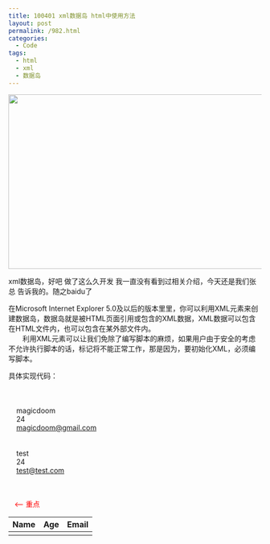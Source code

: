```yaml
---
title: 100401 xml数据岛 html中使用方法
layout: post
permalink: /982.html
categories:
  - Code
tags:
  - html
  - xml
  - 数据岛
---
```

<img title="xmlShujudao" src="http://www.80aj.com/wp-content/uploads/2010/04/xmlShujudao.jpg" alt="" width="552" height="347" />

xml数据[][1]岛，好吧 做了这么久开发 我一直没有看到过相关介绍，今天还是我们张总 告诉我的。随之baidu了

在Microsoft Internet Explorer 5.0及以后的版本里里，你可以利用XML元素来创建数据岛，数据岛就是被HTML页面引用或包含的XML数据，XML数据可以包含在HTML文件内，也可以包含在某外部文件内。  
　　利用XML元素可以让我们免除了编写脚本的麻烦，如果用户由于安全的考虑不允许执行脚本的话，<object>标记将不能正常工作，那是因为，要初始化XML，必须编写脚本。

具体实现代码：  
<xml id= &#8220;island&#8221; >  
<root>  
   <p1>  
    <name> magicdoom </name>  
    <age> 24 </age>  
    <email> <magicdoom@gmail.com> </email>  
   </p1>  
   <p1>  
    <name>test</name>  
    <age> 24 </age>  
    <email> <test@test.com> </email>  
   </p1>  
</root>  
</xml>

<table width=&#8221;100%&#8221; datasrc=&#8221;#island&#8221;>   <span style="color: #ff0000;"><&#8212; 重点</span>  
<thead>  
      <tr>  
            <th>Name</th>  
            <th>Age</th>  
            <th>Email</th>  
      </tr>  
</thead>  
<tbody>  
      <tr>  
            <td align=&#8221;center&#8221; ><span datafld=&#8221;name&#8221;></span></td>  
            <td align=&#8221;center&#8221;><span datafld=&#8221;age&#8221;></span></td>  
            <td align=&#8221;center&#8221;><span datafld=&#8221;email&#8221;></span></td>  
      </tr>  
</tbody>  
</table>

<script>  
</script>

 [1]: http://www.80aj.com/wp-content/uploads/2010/04/xmlShujudao.jpg